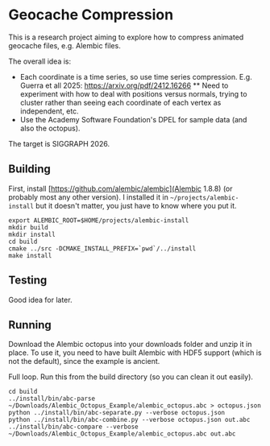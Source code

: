 # Geocache Compression

This is a research project aiming to explore how to compress animated geocache
files, e.g. Alembic files.

The overall idea is:
* Each coordinate is a time series, so use time series compression. E.g. Guerra et all 2025: https://arxiv.org/pdf/2412.16266
** Need to experiment with how to deal with positions versus normals, trying to cluster rather than seeing each coordinate of each vertex as independent, etc.
* Use the Academy Software Foundation's DPEL for sample data (and also the octopus).

The target is SIGGRAPH 2026.

## Building

First, install [https://github.com/alembic/alembic](Alembic 1.8.8) (or probably most any other version). I installed
it in `~/projects/alembic-install` but it doesn't matter, you just have to know
where you put it.

```
export ALEMBIC_ROOT=$HOME/projects/alembic-install
mkdir build
mkdir install
cd build
cmake ../src -DCMAKE_INSTALL_PREFIX=`pwd`/../install
make install
```

## Testing

Good idea for later.

## Running

Download the Alembic octopus into your downloads folder and unzip it in place. To use it, you need to have built Alembic with HDF5 support (which is not the default), since the example is ancient.

Full loop. Run this from the build directory (so you can clean it out easily).
```
cd build
../install/bin/abc-parse ~/Downloads/Alembic_Octopus_Example/alembic_octopus.abc > octopus.json
python ../install/bin/abc-separate.py --verbose octopus.json
python ../install/bin/abc-combine.py --verbose octopus.json out.abc
../install/bin/abc-compare --verbose ~/Downloads/Alembic_Octopus_Example/alembic_octopus.abc out.abc
```
